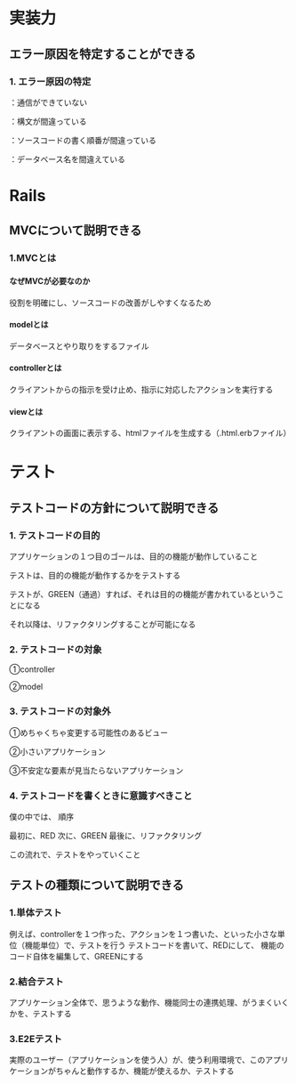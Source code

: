 
# 実装力


## エラー原因を特定することができる
### 1. エラー原因の特定

：通信ができていない

：構文が間違っている

：ソースコードの書く順番が間違っている

：データベース名を間違えている

# Rails

## MVCについて説明できる
### 1.MVCとは

#### なぜMVCが必要なのか

役割を明確にし、ソースコードの改善がしやすくなるため

#### modelとは

データベースとやり取りをするファイル

#### controllerとは

クライアントからの指示を受け止め、指示に対応したアクションを実行する


#### viewとは

クライアントの画面に表示する、htmlファイルを生成する（.html.erbファイル）


# テスト


## テストコードの方針について説明できる


### 1. テストコードの目的

アプリケーションの１つ目のゴールは、目的の機能が動作していること

テストは、目的の機能が動作するかをテストする

テストが、GREEN（通過）すれば、それは目的の機能が書かれているということになる

それ以降は、リファクタリングすることが可能になる

### 2. テストコードの対象

①controller

②model



### 3. テストコードの対象外

①めちゃくちゃ変更する可能性のあるビュー

②小さいアプリケーション

③不安定な要素が見当たらないアプリケーション


### 4. テストコードを書くときに意識すべきこと

僕の中では、
順序

最初に、RED
次に、GREEN
最後に、リファクタリング

この流れで、テストをやっていくこと


## テストの種類について説明できる

### 1.単体テスト

例えば、controllerを１つ作った、アクションを１つ書いた、といった小さな単位（機能単位）で、テストを行う
テストコードを書いて、REDにして、
機能のコード自体を編集して、GREENにする

### 2.結合テスト

アプリケーション全体で、思うような動作、機能同士の連携処理、がうまくいくかを、テストする

### 3.E2Eテスト

実際のユーザー（アプリケーションを使う人）が、使う利用環境で、このアプリケーションがちゃんと動作するか、機能が使えるか、テストする







